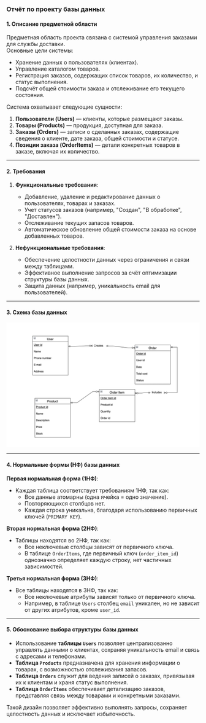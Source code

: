 ﻿### Отчёт по проекту базы данных

#### **1. Описание предметной области**

Предметная область проекта связана с системой управления заказами для службы доставки.  
Основные цели системы:

-   Хранение данных о пользователях (клиентах).
-   Управление каталогом товаров.
-   Регистрация заказов, содержащих список товаров, их количество, и статус выполнения.
-   Подсчёт общей стоимости заказа и отслеживание его текущего состояния.

Система охватывает следующие сущности:

1.  **Пользователи (Users)** — клиенты, которые размещают заказы.
2.  **Товары (Products)** — продукция, доступная для заказа.
3.  **Заказы (Orders)** — записи о сделанных заказах, содержащие сведения о клиенте, дате заказа, общей стоимости и статусе.
4.  **Позиции заказа (OrderItems)** — детали конкретных товаров в заказе, включая их количество.

----------

#### **2. Требования**

1.  **Функциональные требования**:
    
    -   Добавление, удаление и редактирование данных о пользователях, товарах и заказах.
    -   Учет статусов заказов (например, "Создан", "В обработке", "Доставлен").
    -   Отслеживание текущих запасов товаров.
    -   Автоматическое обновление общей стоимости заказа на основе добавленных товаров.
2.  **Нефункциональные требования**:
    
    -   Обеспечение целостности данных через ограничения и связи между таблицами.
    -   Эффективное выполнение запросов за счёт оптимизации структуры базы данных.
    -   Защита данных (например, уникальность email для пользователей).

----------

#### **3. Схема базы данных**

![Схема базы данных](/database/database_schema.jpg)

----------

#### **4. Нормальные формы (НФ) базы данных**

**Первая нормальная форма (1НФ)**:

-   Каждая таблица соответствует требованиям 1НФ, так как:
    -   Все данные атомарны (одна ячейка = одно значение).
    -   Повторяющихся столбцов нет.
    -   Каждая строка уникальна, благодаря использованию первичных ключей (`PRIMARY KEY`).

**Вторая нормальная форма (2НФ)**:

-   Таблицы находятся во 2НФ, так как:
    -   Все неключевые столбцы зависят от первичного ключа.
    -   В таблице `OrderItems`, где первичный ключ (`order_item_id`) однозначно определяет каждую строку, нет частичных зависимостей.

**Третья нормальная форма (3НФ)**:

-   Все таблицы находятся в 3НФ, так как:
    -   Все неключевые атрибуты зависят только от первичного ключа.
    -   Например, в таблице `Users` столбец `email` уникален, но не зависит от других атрибутов, кроме `user_id`.

----------

#### **5. Обоснование выбора структуры базы данных**

-   Использование **таблицы `Users`** позволяет централизованно управлять данными о клиентах, сохраняя уникальность email и связь с адресами и телефонами.
-   **Таблица `Products`** предназначена для хранения информации о товарах, с возможностью отслеживания запасов.
-   **Таблица `Orders`** служит для ведения записей о заказах, привязывая их к клиентам и храня статус выполнения.
-   **Таблица `OrderItems`** обеспечивает детализацию заказов, представляя связь между товарами и конкретными заказами.

Такой дизайн позволяет эффективно выполнять запросы, сохраняет целостность данных и исключает избыточность.

